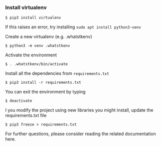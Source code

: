 ### Install virtualenv

`$ pip3 install virtualenv`

If this raises an error, try installing `sudo apt install python3-venv`

Create a new virtualenv (e.g. .whatstkenv)

`$ python3 -m venv .whatstkenv`

Activate the environment

`$ . .whatstkenv/bin/activate`

Install all the dependencies from `requirements.txt`

`$ pip3 install -r requirements.txt`

You can exit the environment by typing

`$ deactivate`

I you modify the project using new libraries you might install, update the requirements.txt file

`$ pip3 freeze > requirements.txt`

For further questions, please consider reading the related documentation here.
